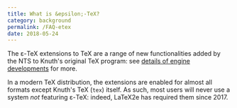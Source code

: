 ```yaml
---
title: What is &epsilon;-TeX?
category: background
permalink: /FAQ-etex
date: 2018-05-24
---
```


The &epsilon;-TeX extensions to TeX are a range of new functionalities
added by the NTS to Knuth's original TeX program: see [details of
engine developments](FAQ-enginedev) for more.

In a modern TeX distribution, the extensions are enabled for almost all formats
except Knuth's TeX (`tex`) itself. As such, most users will never use a
system _not_ featuring &epsilon;-TeX: indeed, LaTeX2e has required them since
2017.


